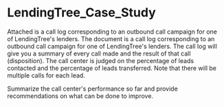 # LendingTree_Case_Study

Attached is a call log corresponding to an outbound call campaign for one of LendingTree's lenders. The document is a call log corresponding to an outbound call campaign for one of LendingTree's lenders. The call log will give you a summary of every call made and the result of that call (disposition). The call center is judged on the percentage of leads contacted and the percentage of leads transferred. Note that there will be multiple calls for each lead.

Summarize the call center's performance so far and provide recommendations on what can be done to improve.
